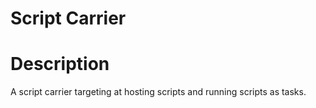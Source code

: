 # Script Carrier

# Description

A script carrier targeting at hosting scripts and running scripts as tasks.